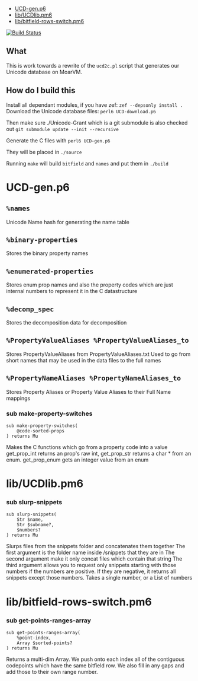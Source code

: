 * [UCD-gen.p6](#ucdgenp6)
* [lib/UCDlib.pm6](#libucdlibpm6)
* [lib/bitfield-rows-switch.pm6](#libbitfieldrowsswitchpm6)

[![Build Status](https://travis-ci.org/samcv/UCD.svg?branch=master)](https://travis-ci.org/samcv/UCD)

## What
This is work towards a rewrite of the `ucd2c.pl` script that generates our
Unicode database on MoarVM.

## How do I build this
Install all dependant modules, if you have zef:
`zef --depsonly install .`
Download the Unicode database files:
`perl6 UCD-download.p6`

Then make sure ./Unicode-Grant which is a git submodule is also checked out
`git submodule update --init --recursive`

Generate the C files with
`perl6 UCD-gen.p6`

They will be placed in `./source`

Running `make` will build `bitfield` and `names` and put them in `./build`

# UCD-gen.p6

`%names`
--------

Unicode Name hash for generating the name table

`%binary-properties`
--------------------

Stores the binary property names

`%enumerated-properties`
------------------------

Stores enum prop names and also the property codes which are just internal numbers to represent it in the C datastructure

`%decomp_spec`
--------------

Stores the decomposition data for decomposition

`%PropertyValueAliases %PropertyValueAliases_to`
------------------------------------------------

Stores PropertyValueAliases from PropertyValueAliases.txt Used to go from short names that may be used in the data files to the full names

`%PropertyNameAliases %PropertyNameAliases_to`
----------------------------------------------

Stores Property Aliases or Property Value Aliases to their Full Name mappings

### sub make-property-switches

```perl6
sub make-property-switches(
    @code-sorted-props
) returns Mu
```

Makes the C functions which go from a property code into a value get_prop_int returns an prop's raw int, get_prop_str returns a char * from an enum. get_prop_enum gets an integer value from an enum
 
# lib/UCDlib.pm6

### sub slurp-snippets

```perl6
sub slurp-snippets(
    Str $name, 
    Str $subname?, 
    $numbers?
) returns Mu
```

Slurps files from the snippets folder and concatenates them together The first argument is the folder name inside /snippets that they are in The second argument make it only concat files which contain that string The third argument allows you to request only snippets starting with those numbers if the numbers are positive. If they are negative, it returns all snippets except those numbers. Takes a single number, or a List of numbers
 
# lib/bitfield-rows-switch.pm6

### sub get-points-ranges-array

```perl6
sub get-points-ranges-array(
    %point-index, 
    Array $sorted-points?
) returns Mu
```

Returns a multi-dim Array. We push onto each index all of the contiguous codepoints which have the same bitfield row. We also fill in any gaps and add those to their own range number.
